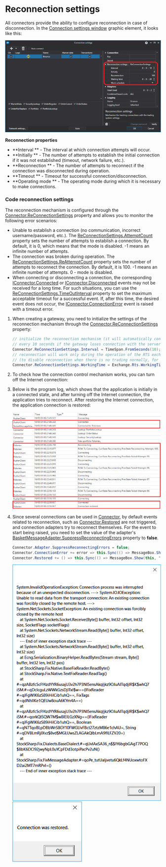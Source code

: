 # Reconnection settings

All connectors provide the ability to configure reconnection in case of disconnection. In the [Connection settings window](API_UI_ConnectorWindow.md) graphic element, it looks like this: 

![API GUI ReconnectionSettings](../images/API_GUI_ReconnectionSettings.png)

**Reconnection properties**

- **Interval ** \- The interval at which connection attempts will occur. 
- **Initially ** \- The number of attempts to establish the initial connection if it was not established (timeout, network failure, etc.). 
- **Reconnection ** \- The number of attempts to reconnect if the connection was disconnected during operation. 
- **Timeout ** \- Timeout for successful connection\/disconnection. 
- **Operating mode ** \- The operating mode during which it is necessary to make connections. 

### Code reconnection settings

The reconnection mechanism is configured through the [Connector.ReConnectionSettings](xref:StockSharp.Algo.Connector.ReConnectionSettings) property and allows you to monitor the following error scenarios: 

- Unable to establish a connection (no communication, incorrect username\/password, etc.). The [ReConnectionSettings.AttemptCount](xref:StockSharp.Messages.ReConnectionSettings.AttemptCount) property sets the number of attempts to establish a connection. By default, it is 0, which means that the mode is disabled. \-1 means an infinite number of attempts. 
- The connection was broken during operation. The [ReConnectionSettings.ReAttemptCount](xref:StockSharp.Messages.ReConnectionSettings.ReAttemptCount) property sets the number of attempts to reconnect the connection. By default, it is 100. \-1 means an infinite number of attempts. 0 \- mode is disabled. 
- When connecting or disconnecting a connection, the corresponding [IConnector.Connected](xref:StockSharp.BusinessEntities.IConnector.Connected) or [IConnector.Disconnected](xref:StockSharp.BusinessEntities.IConnector.Disconnected) events may not be received for a long time. For such situations, you can use the [ReConnectionSettings.TimeOutInterval](xref:StockSharp.Messages.ReConnectionSettings.TimeOutInterval) property to set the maximum acceptable timeout for a successful event. If, after this time, the desired event does not occur, the [IConnector.ConnectionError](xref:StockSharp.BusinessEntities.IConnector.ConnectionError) event is raised with a timeout error. 

1. When creating a gateway, you need to initialize the settings of the reconnection mechanism through the [Connector.ReConnectionSettings](xref:StockSharp.Algo.Connector.ReConnectionSettings) property: 

   ```cs
   // initialize the reconnection mechanism (it will automatically connect 
   // every 10 seconds if the gateway loses connection with the server)
   Connector.ReConnectionSettings.Interval = TimeSpan.FromSeconds(10);
   // reconnection will work only during the operation of the RTS exchange
   // (to disable reconnection when there is no trading normally, for example, at night)
   Connector.ReConnectionSettings.WorkingTime = Exchange.Rts.WorkingTime;
   ```
2. To check how the connection control mechanism works, you can turn off the Internet connection: 
3. Below is the program log, which shows that the application is initially in a connected state, and after turning off the Internet connection, the application tries to reconnect. After restoring the Internet connection, the application connection is restored: 

   ![API ReconnectionLog](../images/API_ReconnectionLog.png)
4. Since several connections can be used in [Connector](xref:StockSharp.Algo.Connector), by default events related to reconnection, such as [Connector.Restored](xref:StockSharp.Algo.Connector.Restored) are not triggered, and connection adapters try to reconnect themselves. For the event to start being raised, you need to set the value of the adapter's [BasketMessageAdapter.SuppressReconnectingErrors](xref:StockSharp.Algo.BasketMessageAdapter.SuppressReconnectingErrors) property to **false**. 

   ```cs
   Connector.Adapter.SuppressReconnectingErrors = false;
   Connector.ConnectionError += error => this.Sync(() => MessageBox.Show(this, "Connection lost"));
   Connector.Restored += () => this.Sync(() => MessageBox.Show(this, "Connection restored"));
   ```

   ![sampleconnectionerror](../images/sample_connection_error.png)![sampleconnectionrestore](../images/sample_connection_restored.png)
